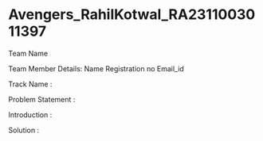 # Avengers_RahilKotwal_RA2311003011397

Team Name  

Team Member Details:
Name 
Registration no 
Email_id

Track Name :

Problem Statement :


Introduction :


Solution :
